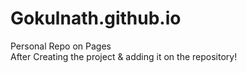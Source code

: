 # Gokulnath.github.io
Personal Repo on Pages<br>
After Creating the project & adding it on the repository!
